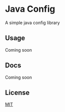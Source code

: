 # Java Config
A simple java config library

## Usage
Coming soon

## Docs
Coming soon

## License
[MIT](./LICENSE)